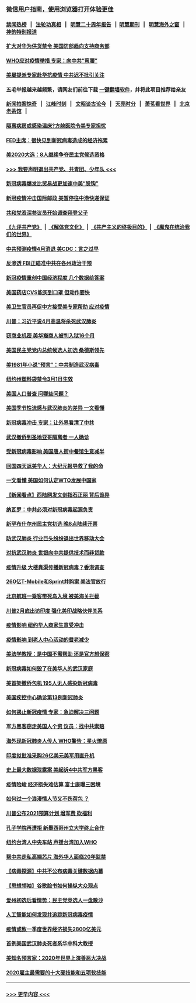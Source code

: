 ### [微信用户指南，使用浏览器打开体验更佳](https://github.com/gfw-breaker/banned-news1/blob/master/indexes/wechat-guide.md?t=0)
#### [禁闻热榜](热点新闻.md?t=0)  &nbsp;&nbsp;|&nbsp;&nbsp; [法轮功真相](https://github.com/gfw-breaker/truth/blob/master/README.md?t=0) &nbsp;&nbsp;|&nbsp;&nbsp; [明慧二十周年报告](https://github.com/gfw-breaker/mh-reports/blob/master/README.md?t=0) &nbsp;&nbsp;|&nbsp;&nbsp;[明慧期刊](https://github.com/gfw-breaker/mh-qikan) &nbsp;&nbsp;|&nbsp;&nbsp; [明慧海外之窗](https://github.com/gfw-breaker/mh-news/blob/master/README.md?t=0) &nbsp;&nbsp;|&nbsp;&nbsp; [神韵特别报道](https://github.com/gfw-breaker/mh-news/blob/master/shenyun.md?t=0)
#### [扩大对华为供货禁令 美国防部趋向支持商务部](../pages/nsc412/n11864773.md?t=02130934) 
#### [WHO应对疫情举措 专家：向中共“弯腰”](../pages/nsc412/n11864727.md?t=02130934) 
#### [美屡提派专家赴华抗疫情 中共迟不批引关注](../pages/nsc412/n11864719.md?t=02130934) 
#### 五毛举报越来越频繁，请网友们前往下载 [一键翻墙软件](https://github.com/gfw-breaker/ssr-accounts)，并将此项目推荐给亲友
#### [新闻拍案惊奇](https://github.com/gfw-breaker/banned-news1/blob/master/pages/link4.md) &nbsp;&nbsp;|&nbsp;&nbsp; [江峰时刻](https://github.com/gfw-breaker/banned-news1/blob/master/pages/link4.md) &nbsp;&nbsp;|&nbsp;&nbsp; [文昭谈古论今](https://github.com/gfw-breaker/banned-news1/blob/master/pages/link4.md) &nbsp;&nbsp;|&nbsp;&nbsp; [天亮时分](https://github.com/gfw-breaker/banned-news1/blob/master/pages/link4.md) &nbsp;&nbsp;|&nbsp;&nbsp; [萧茗看世界](https://github.com/gfw-breaker/banned-news1/blob/master/pages/link4.md) &nbsp;&nbsp;|&nbsp;&nbsp; [北京老茶馆](https://github.com/gfw-breaker/banned-news1/blob/master/pages/link4.md) &nbsp;&nbsp;|&nbsp;&nbsp; 
#### [隔离病房或感染温床?方舱医院令美专家担忧](../pages/nsc412/n11864575.md?t=02130934) 
#### [FED主席：很快见到新冠病毒造成的经济拖累](../pages/nsc412/n11864507.md?t=02130934) 
#### [美2020大选：8人继续争夺民主党候选资格](../pages/nsc412/n11864327.md?t=02130934) 
#### [>>> 我要声明退出共产党、共青团、少年队 <<<](https://github.com/begood0513/goodnews/blob/master/quit/letter.md) 
#### [新冠病毒爆发比贸易战更加速中美“脱钩”](../pages/nsc412/n11864470.md?t=02130934) 
#### [新冠疫情冲击国际邮政 美暂停往中港快递保证](../pages/nsc412/n11864207.md?t=02130934) 
#### [共和党资深参议员开始调查拜登父子](../pages/nsc412/n11863984.md?t=02130934) 
#### [《九评共产党》](https://github.com/begood0513/9ping.md/blob/master/README.md) &nbsp;|&nbsp; [《解体党文化》](../../../../jtdwh.md/blob/master/README.md)  &nbsp;|&nbsp; [《共产主义的终极目的》](../../../../gczydzjmd.md/blob/master/README.md) &nbsp;|&nbsp; [《魔鬼在统治我们的世界》](../../../../mgztzwmdsj.md/blob/master/README.md) 
#### [中共预测疫情4月消退 美CDC：言之过早](../pages/nsc412/n11864310.md?t=02130934) 
#### [反渗透 FBI正瞄准中共在各州政治干预](../pages/nsc412/n11864300.md?t=02130934) 
#### [新冠疫情重创中国经济程度 几个数据给答案](../pages/nsc412/n11864203.md?t=02130934) 
#### [美国药店CVS能买到口罩 但动作要快](../pages/nsc412/n11862438.md?t=02130934) 
#### [美卫生官员再促中方接受美专家帮助 应对疫情](../pages/nsc412/n11864043.md?t=02130934) 
#### [川普：习近平说4月高温将杀死武汉肺炎](../pages/nsc412/n11860814.md?t=02130934) 
#### [窃商业机密 美华裔商人被判入狱16个月](../pages/nsc412/n11863911.md?t=02130934) 
#### [美国民主党党内总统候选人初选 桑德斯领先](../pages/nsc412/n11863475.md?t=02130934) 
#### [美1981年小说“预言”：中共制造武汉病毒](../pages/nsc412/n11863306.md?t=02130934) 
#### [纽约州塑料袋禁令3月1日生效](../pages/nsc412/n11862832.md?t=02130934) 
#### [美国人口普查  问哪些问题？](../pages/nsc412/n11862808.md?t=02130934) 
#### [美国季节性流感与武汉肺炎的差异 一文看懂](../pages/nsc412/n11862428.md?t=02130934) 
#### [新冠病毒冲击 专家：让外界看清了中共](../pages/nsc412/n11862280.md?t=02130934) 
#### [武汉撤侨到圣地亚哥隔离者 一人确诊](../pages/nsc412/n11862460.md?t=02130934) 
#### [受新冠病毒影响 美国唐人街中餐馆生意减半](../pages/nsc412/n11861940.md?t=02130934) 
#### [回国四天返美华人：大纪元报导救了我的命](../pages/nsc412/n11862181.md?t=02130934) 
#### [一文看懂 美国如何认定WTO发展中国家](../pages/nsc412/n11862051.md?t=02130934) 
#### [【新闻看点】西陆网发文剑指石正丽 背后诡异](../pages/nsc412/n11861792.md?t=02130934) 
#### [纳瓦罗：中共必须对新冠病毒起源负责](../pages/nsc412/n11861810.md?t=02130934) 
#### [新罕布什尔州民主党初选 晚8点陆续开票](../pages/nsc412/n11861872.md?t=02130934) 
#### [防武汉肺炎 行业巨头纷纷退出世界移动大会](../pages/nsc412/n11861795.md?t=02130934) 
#### [对抗武汉肺炎 世银向中共提供技术而非贷款](../pages/nsc412/n11861652.md?t=02130934) 
#### [疫情升级 大楼粪渠传播新冠病毒？香港调查](../pages/nsc412/n11861556.md?t=02130934) 
#### [260亿T-Mobile和Sprint并购案 美法官放行](../pages/nsc412/n11861511.md?t=02130934) 
#### [北京航班一乘客带死鸟入境 被美海关拦截](../pages/nsc412/n11861317.md?t=02130934) 
#### [川普2月底出访印度 强化美印战略伙伴关系](../pages/nsc412/n11860557.md?t=02130934) 
#### [疫情影响  纽约华人商家生意受冲击](../pages/nsc412/n11860284.md?t=02130934) 
#### [疫情影响  到老人中心活动的耆老减少](../pages/nsc412/n11860199.md?t=02130934) 
#### [美法学教授：是中国不需帮助 还是官方想保密](../pages/nsc412/n11859492.md?t=02130934) 
#### [新冠病毒如何毁了在美华人的武汉家庭](../pages/nsc412/n11859524.md?t=02130934) 
#### [美首架撤侨包机 195人无人感染新冠病毒](../pages/nsc412/n11859908.md?t=02130934) 
#### [美国疾控中心确诊第13例新冠肺炎](../pages/nsc412/n11859966.md?t=02130934) 
#### [如何遏止新冠疫情 专家：急迫解决三问题](../pages/nsc412/n11859685.md?t=02130934) 
#### [军方黑客窃走美国人个资 议员：找中共索赔](../pages/nsc412/n11859371.md?t=02130934) 
#### [海外现新冠肺炎人传人 WHO警告：星火燎原](../pages/nsc412/n11859252.md?t=02130934) 
#### [印度拟批准采购26亿美元美军用直升机](../pages/nsc412/n11859143.md?t=02130934) 
#### [史上最大数据泄露案 美起诉4中共军方黑客](../pages/nsc412/n11859115.md?t=02130934) 
#### [疫情险峻 经济损失难估算 富士康曝三困境](../pages/nsc412/n11859120.md?t=02130934) 
#### [如何过一个浪漫情人节又不伤荷包 ？](../pages/nsc412/n11858969.md?t=02130934) 
#### [川普公布2021预算计划 增军费 砍福利](../pages/nsc412/n11859012.md?t=02130934) 
#### [孔子学院再遭拒 新墨西哥州立大学终止合作](../pages/nsc412/n11858661.md?t=02130934) 
#### [纽约台湾人中央车站  声援台湾加入WHO](../pages/nsc412/n11857757.md?t=02130934) 
#### [帮中共走私高端芯片 海外华人面临20年监禁](../pages/nsc412/n11855016.md?t=02130934) 
#### [【病毒探源】中共不公布病毒关键数据内幕](../pages/nsc412/n11856584.md?t=02130934) 
#### [【思想领袖】谷歌脸书如何操纵大众观点](../pages/nsc412/n11680874.md?t=02130934) 
#### [爱州初选后看情势：民主党竞选人一盘散沙](../pages/nsc412/n11856557.md?t=02130934) 
#### [人工智能如何发现并追踪新冠病毒疫情](../pages/nsc412/n11856398.md?t=02130934) 
#### [疫情或致一季度世界经济损失2800亿美元](../pages/nsc412/n11855639.md?t=02130934) 
#### [首例美国武汉肺炎死者系华中科大教授](../pages/nsc412/n11855500.md?t=02130934) 
#### [美知名预言家：2020年世界上演善恶大决战](../pages/nsc412/n11855418.md?t=02130934) 
#### [2020雇主最需要的十大硬技能和五项软技能](../pages/nsc412/n11850953.md?t=02130934) 

----
#### [ >>> 更早内容 <<< ](../indexes/nsc412-earlier.md)
